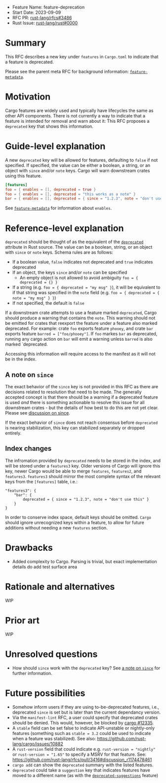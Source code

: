- Feature Name: feature-deprecation
- Start Date: 2023-09-09
- RFC PR: [rust-lang/rfcs#3486](https://github.com/rust-lang/rfcs/pull/3486)
- Rust Issue:
  [rust-lang/rust#0000](https://github.com/rust-lang/rust/issues/0000)

# Summary

[summary]: #summary

This RFC describes a new key under `features` in `Cargo.toml` to indicate that a
feature is deprecated.

Please see the parent meta RFC for background information: [`feature-metadata`].

# Motivation

[motivation]: #motivation

Cargo features are widely used and typically have lifecycles the same as other
API components. There is not currently a way to indicate that a feature is
intended for removal and warn about it: This RFC proposes a `deprecated` key
that shows this information.

# Guide-level explanation

[guide-level-explanation]: #guide-level-explanation

A new `deprecated` key will be allowed for features, defaulting to `false` if
not specified. If specified, the value can be either a boolean, a string, or an
object with `since` and/or `note` keys. Cargo will warn downstream crates using
this feature.

```toml
[features]
foo = { enables = [], deprecated = true }
foo = { enables = [], deprecated = "this works as a note" }
bar = { enables = [], deprecated = { since = "1.2.3", note = "don't use this!" } }
```

See [`feature-metadata`] for information about `enables`.

# Reference-level explanation

[reference-level-explanation]: #reference-level-explanation

`deprecated` should be thought of as the equivalent of the [`deprecated`]
attribute in Rust source. The value can be a boolean, string, or an object with
`since` or `note` keys. Schema rules are as follows:

- If a boolean value, `false` indicates not deprecated and `true` indicates
  deprecated
- If an object, the keys `since` and/or `note` can be specified
  - An empty object is not allowed to avoid ambiguity `foo = { deprecated = {} }`
- If a string (e.g. `foo = { deprecated = "my msg" }`), it will be equivalent to if that
  string was specified in the `note` field (e.g. `foo = { deprecated = { note = "my msg" } }`)
- If not specified, the default is `false`

If a downstream crate attempts to use a feature marked `deprecated`, Cargo
should produce a warning that contains the `note`. This warning should not be
emitted for crates that reexport the feature under a feature also marked
deprecated. For example: crate `foo` exports feature `phooey`, and crate `bar`
exports feature `barred = ["foo/phooey"]`. If `foo` markes `bar` as deprecated,
running any cargo action on `bar` will emit a warning unless `barred` is also
marked `deprecated.

Accessing this information will require access to the manifest as it will not be
in the index.

## A note on `since`

The exact behavior of the `since` key is not provided in this RFC as there are
decisions related to resolution that need to be made. The generally accepted
concept is that there should be a warning if a deprecated feature is used _and_
there is something actionable to resolve this issue for all downstream crates -
but the details of how best to do this are not yet clear. Please see
[discussion on since].

If the exact behavior of `since` does not reach consensus before `deprecated` is
nearing stabilization, this key can stabilized separately or dropped entirely.

## Index changes

[index changes]: #index-changes

The infromation provided by `deprecated` needs to be stored in the index, and
will be stored under a `features3` key. Older versions of Cargo will ignore this
key, newer Cargo would be able to merge `features`, `features2`, and
`features3`. `features3` should mirror the most complete syntax of the relevant
keys from the `[features]` table, i.e.:

```json5
"features3": {
    "bar": {
        deprecated = { since = "1.2.3", note = "don't use this" }
    }
}
```

In order to conserve index space, default keys should be omitted. `Cargo` should
ignore unrecognized keys within a feature, to allow for future additions without
needing a new `features` section.

# Drawbacks

[drawbacks]: #drawbacks

- Added complexity to Cargo. Parsing is trivial, but exact implementation
  details do add test surface area

# Rationale and alternatives

[rationale-and-alternatives]: #rationale-and-alternatives

WIP

# Prior art

[prior-art]: #prior-art

WIP

# Unresolved questions

[unresolved-questions]: #unresolved-questions

- How should `since` work with the `deprecated` key? See
  [a note on `since`](#a-note-on-since) for further information.

# Future possibilities

[future-possibilities]: #future-possibilities

- Somehow inform users if they are using to-be-deprecated features, i.e.,
  deprecated `since` is set but is later than the current dependancy version.
- Via the `manifest-lint` RFC, a user could specify that deprecated crates
  should be denied. This would, however, be blocked by [cargo #12335].
- A `stable` field can be set false to indicate API-unstable or nightly-only
  features (something such as `stable = 3.2` could be used to indicate when a
  feature was stabilized). See also:
  <https://github.com/rust-lang/cargo/issues/10882>
- A `rust-version` field that could indicate e.g. `rust-version = "nightly"` or
  `rust-version = "1.65"` to specify a MSRV for that feature. See:
  <https://github.com/rust-lang/rfcs/pull/3416#discussion_r1174478461>
- `cargo add` can show the `deprecated` summary with the listed features.
- `deprecated` could take a `suggestion` key that indicates features have moved
  to a different name (as with the [`deprecated-suggestions`] feature)

[cargo #12335]: https://github.com/rust-lang/cargo/issues/12235
[cargo #10882]: https://github.com/rust-lang/cargo/issues/10882
[`cargo-info`]: https://github.com/rust-lang/cargo/issues/948
[`deprecated`]: https://doc.rust-lang.org/reference/attributes/diagnostics.html#the-deprecated-attribute
[`deprecated-suggestions`]: https://github.com/rust-lang/rust/issues/94785
[discussion on since]: https://github.com/rust-lang/rfcs/pull/3416#discussion_r1172895497
[`public_private_dependencies`]: https://rust-lang.github.io/rfcs/1977-public-private-dependencies.html
[`rustdoc-cargo-configuration`]: https://github.com/rust-lang/rfcs/pull/3421
[`tokio`]: https://docs.rs/crate/tokio/latest/features
[visibility attribute]: https://ant.apache.org/ivy/history/latest-milestone/ivyfile/conf.html
[`feature-metadata`]: https://github.com/rust-lang/rfcs/pull/3416

